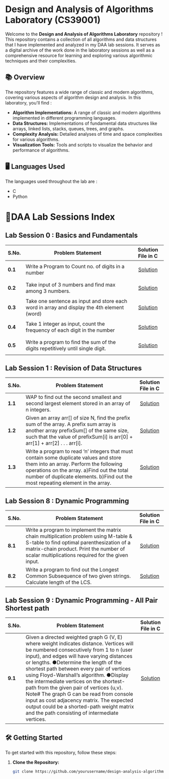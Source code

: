 # Design and Analysis of Algorithms Laboratory (CS39001)

Welcome to the **Design and Analysis of Algorithms Laboratory** repository ! This repository contains a collection of all algorithms and data structures that I have implemented and analyzed in my DAA lab sessions. It serves as a digital archive of the work done in the laboratory sessions as well as a comprehensive resource for learning and exploring various algorithmic techniques and their complexities.

## 📚 Overview
The repository features a wide range of classic and modern algorithms, covering various aspects of algorithm design and analysis.
In this laboratory, you'll find :
- **Algorithm Implementations:** A range of classic and modern algorithms implemented in different programming languages.
- **Data Structures:** Implementations of fundamental data structures like arrays, linked lists, stacks, queues, trees, and graphs.
- **Complexity Analysis:** Detailed analyses of time and space complexities for various algorithms.
- **Visualization Tools:** Tools and scripts to visualize the behavior and performance of algorithms.

## 🖥️ Languages Used
The languages used throughout the lab are :
 - C
 - Python

# 📂DAA Lab Sessions Index
  
 ## Lab Session 0 : Basics and Fundamentals

| **S.No.** | **Problem Statement**            | **Solution File in C**             |
|-----------|----------------------------------|-------------------------------|
| **0.1**     | Write a Program to Count no. of digits in a number                                         | <p align="center">[Solution](./Lab-Codes/0.1.c)</p>|
| **0.2**     | Take input of 3 numbers and find max among 3 numbers.                                      | <p align="center">[Solution](./Lab-Codes/0.2.c)</p>|
| **0.3**     | Take one sentence as input and store each word in array and display the 4th element (word) | <p align="center">[Solution](./Lab-Codes/0.3.c)</p>|
| **0.4**     | Take 1 integer as input, count the frequency of each digit in the number                   | <p align="center">[Solution](./Lab-Codes/0.4.c)</p>|
| **0.5**     | Write a program to find the sum of the digits repetitively until single digit.             | <p align="center">[Solution](./Lab-Codes/0.5.c)</p>|

## Lab Session 1 : Revision of Data Structures

| **S.No.** | **Problem Statement**            | **Solution File in C**             |
|-----------|----------------------------------|-------------------------------|
| **1.1**     | WAP to find out the second smallest and second largest element stored in an array of n integers.                                   | <p align="center">[Solution](./Lab-Codes/0.1.c)</p>|
| **1.2**     | Given an array arr[] of size N, find the prefix sum of the array. A prefix sum array is another array prefixSum[] of the same size, such that the value of prefixSum[i] is arr[0] + arr[1] + arr[2] . . . arr[i].                     | <p align="center">[Solution](./Lab-Codes/0.2.c)</p>|
| **1.3**     | Write a program to read ‘n’ integers that must contain some duplicate values and store them into an array. Perform the following operations on the array. a)Find out the total number of duplicate elements. b)Find out the most repeating element in the array. | <p align="center">[Solution](./Lab-Codes/0.3.c)</p>|

 ## Lab Session 8 : Dynamic Programming

| **S.No.** | **Problem Statement**            | **Solution File in C**             |
|-----------|----------------------------------|-------------------------------|
| **8.1**     | Write a program to implement the matrix chain multiplication problem using M-table & S-table to find optimal parenthesization of a matrix-chain product. Print the number of scalar multiplications required for the given input.                                        | <p align="center">[Solution](./Lab-Codes/8.1.py)</p>|
| **8.2**     | Write a program to find out the Longest Common Subsequence of two given strings. Calculate length of the LCS.                                      | <p align="center">[Solution](./Lab-Codes/8.2.py)</p>|

## Lab Session 9 : Dynamic Programming -  All Pair Shortest path

| **S.No.** | **Problem Statement**            | **Solution File in C**             |
|-----------|----------------------------------|-------------------------------|
| **9.1**   | Given a directed weighted graph G (V, E) where weight indicates distance. Vertices will be numbered consecutively from 1 to n (user input), and edges will have varying distances or lengths. ●Determine the length of the shortest path between every pair of vertices using Floyd-Warshall’s algorithm. ●Display the intermediate vertices on the shortest-path from the given pair of vertices (u,v).    Note# The graph G can be read from console input as cost adjacency matrix. The expected output could be a shorted-path weight matrix and the path consisting of intermediate vertices.     | <p align="center">[Solution](./Lab-Codes/9.1.py)</p>|

## 🛠️ Getting Started

To get started with this repository, follow these steps:

1. **Clone the Repository:**
   ```bash
   git clone https://github.com/yourusername/design-analysis-algorithms-lab.git
